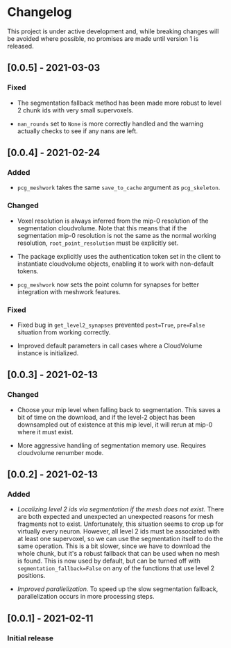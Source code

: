 # Changelog

This project is under active development and, while breaking changes will be avoided where possible, no promises are made until version 1 is released.

## [0.0.5] - 2021-03-03

### Fixed

* The segmentation fallback method has been made more robust to level 2 chunk ids with very small supervoxels.

* `nan_rounds` set to `None` is more correctly handled and the warning actually checks to see if any nans are left.

## [0.0.4] - 2021-02-24

### Added

* `pcg_meshwork` takes the same `save_to_cache` argument as `pcg_skeleton`.

### Changed

* Voxel resolution is always inferred from the mip-0 resolution of the segmentation cloudvolume.
Note that this means that if the segmentation mip-0 resolution is not the same as the normal working resolution, `root_point_resolution` must be explicitly set.

* The package explicitly uses the authentication token set in the client to instantiate cloudvolume objects, enabling it to work with non-default tokens.

* `pcg_meshwork` now sets the point column for synapses for better integration with meshwork features.

### Fixed

* Fixed bug in `get_level2_synapses` prevented `post=True`, `pre=False` situation from working correctly.

* Improved default parameters in call cases where a CloudVolume instance is initialized.

## [0.0.3] - 2021-02-13

### Changed

* Choose your mip level when falling back to segmentation.
This saves a bit of time on the download, and if the level-2 object has been downsampled out of existence at this mip level, it will rerun at mip-0 where it must exist.

* More aggressive handling of segmentation memory use. Requires cloudvolume renumber mode.

## [0.0.2] - 2021-02-13

### Added

* *Localizing level 2 ids via segmentation if the mesh does not exist.*
There are both expected and unexpected an unexpected reasons for mesh fragments not to exist.
Unfortunately, this situation seems to crop up for virtually every neuron.
However, all level 2 ids must be associated with at least one supervoxel, so we can use the segmentation itself to do the same operation.
This is a bit slower, since we have to download the whole chunk, but it's a robust fallback that can be used when no mesh is found.
This is now used by default, but can be turned off with `segmentation_fallback=False` on any of the functions that use level 2 positions.

* *Improved parallelization.*
To speed up the slow segmentation fallback, parallelization occurs in more processing steps.

## [0.0.1] - 2021-02-11

### Initial release

